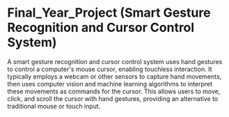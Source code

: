 # Final_Year_Project (Smart Gesture Recognition and Cursor Control System)
A smart gesture recognition and cursor control system uses hand gestures to control a computer's mouse cursor, enabling touchless interaction. It typically employs a webcam or other sensors to capture hand movements, then uses computer vision and machine learning algorithms to interpret these movements as commands for the cursor. This allows users to move, click, and scroll the cursor with hand gestures, providing an alternative to traditional mouse or touch input. 
